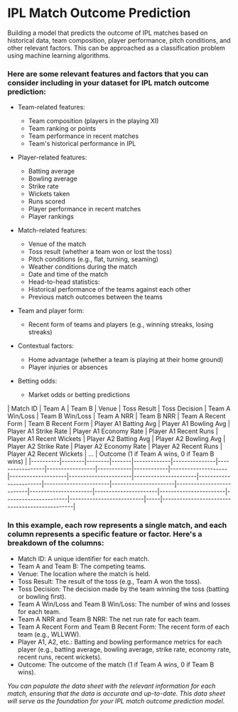 # IPL Match Outcome Prediction

Building a model that predicts the outcome of IPL matches based on historical data, team composition, player performance, pitch conditions, and other relevant factors. 
This can be approached as a classification problem using machine learning algorithms.


### Here are some relevant features and factors that you can consider including in your dataset for IPL match outcome prediction:

- Team-related features:
  - Team composition (players in the playing XI)
  - Team ranking or points
  - Team performance in recent matches
  - Team's historical performance in IPL

- Player-related features:
  - Batting average
  - Bowling average
  - Strike rate
  - Wickets taken
  - Runs scored
  - Player performance in recent matches
  - Player rankings

- Match-related features:
  - Venue of the match
  - Toss result (whether a team won or lost the toss)
  - Pitch conditions (e.g., flat, turning, seaming)
  - Weather conditions during the match
  - Date and time of the match
  - Head-to-head statistics:
  - Historical performance of the teams against each other
  - Previous match outcomes between the teams

- Team and player form:
  - Recent form of teams and players (e.g., winning streaks, losing streaks)

- Contextual factors:
  - Home advantage (whether a team is playing at their home ground)
  - Player injuries or absences

- Betting odds:
  - Market odds or betting predictions


| Match ID | Team A | Team B | Venue | Toss Result | Toss Decision | Team A Win/Loss | Team B Win/Loss | Team A NRR | Team B NRR | Team A Recent Form | Team B Recent Form | Player A1 Batting Avg | Player A1 Bowling Avg | Player A1 Strike Rate | Player A1 Economy Rate | Player A1 Recent Runs | Player A1 Recent Wickets | Player A2 Batting Avg | Player A2 Bowling Avg | Player A2 Strike Rate | Player A2 Economy Rate | Player A2 Recent Runs | Player A2 Recent Wickets | ... | Outcome (1 if Team A wins, 0 if Team B wins) |
|----------|--------|--------|-------|-------------|---------------|-----------------|-----------------|------------|------------|--------------------|--------------------|----------------------|----------------------|-----------------------|-----------------------|----------------------|--------------------------|----------------------|----------------------|-----------------------|----------------------|--------------------------|-----|-----------------------------------------------|

### In this example, each row represents a single match, and each column represents a specific feature or factor. Here's a breakdown of the columns:

- Match ID: A unique identifier for each match.
- Team A and Team B: The competing teams.
- Venue: The location where the match is held.
- Toss Result: The result of the toss (e.g., Team A won the toss).
- Toss Decision: The decision made by the team winning the toss (batting or bowling first).
- Team A Win/Loss and Team B Win/Loss: The number of wins and losses for each team.
- Team A NRR and Team B NRR: The net run rate for each team.
- Team A Recent Form and Team B Recent Form: The recent form of each team (e.g., WLLWW).
- Player A1, A2, etc.: Batting and bowling performance metrics for each player (e.g., batting average, bowling average, strike rate, economy rate, recent runs, recent wickets).
- Outcome: The outcome of the match (1 if Team A wins, 0 if Team B wins).

*You can populate the data sheet with the relevant information for each match, ensuring that the data is accurate and up-to-date. This data sheet will serve as the foundation for your IPL match outcome prediction model.*

